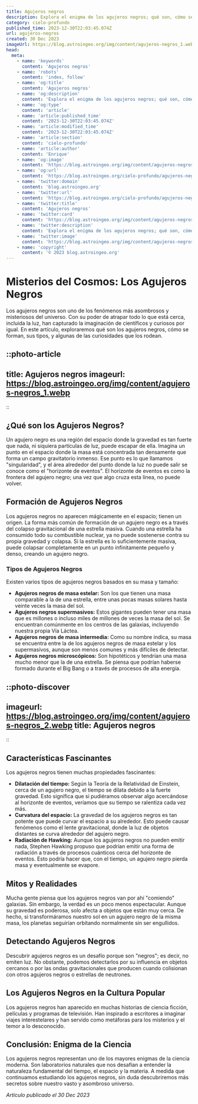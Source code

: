 ```yaml
---
title: Agujeros negros
description: Explora el enigma de los agujeros negros; qué son, cómo se forman y su impacto en nuestro entendimiento del cosmos.
category: cielo-profundo
published_time: 2023-12-30T22:03:45.074Z
url: agujeros-negros
created: 30 Dec 2023
imageUrl: https://blog.astroingeo.org/img/content/agujeros-negros_1.webp
head:
  meta:
    - name: 'keywords'
      content: 'Agujeros negros'
    - name: 'robots'
      content: 'index, follow'
    - name: 'og:title'
      content: 'Agujeros negros'
    - name: 'og:description'
      content: 'Explora el enigma de los agujeros negros; qué son, cómo se forman y su impacto en nuestro entendimiento del cosmos.'
    - name: 'og:type'
      content: 'article'
    - name: 'article:published_time'
      content: '2023-12-30T22:03:45.074Z'
    - name: 'article:modified_time'
      content: '2023-12-30T22:03:45.074Z'
    - name: 'article:section'
      content: 'cielo-profundo'
    - name: 'article:author'
      content: 'Enrique'
    - name: 'og:image'
      content: 'https://blog.astroingeo.org/img/content/agujeros-negros_1.webp'
    - name: 'og:url'
      content: 'https://blog.astroingeo.org/cielo-profundo/agujeros-negros'
    - name: 'twitter:domain'
      content: 'blog.astroingeo.org'
    - name: 'twitter:url'
      content: 'https://blog.astroingeo.org/cielo-profundo/agujeros-negros'
    - name: 'twitter:title'
      content: 'Agujeros negros'
    - name: 'twitter:card'
      content: 'https://blog.astroingeo.org/img/content/agujeros-negros_1.webp'
    - name: 'twitter:description'
      content: 'Explora el enigma de los agujeros negros; qué son, cómo se forman y su impacto en nuestro entendimiento del cosmos.'
    - name: 'twitter:image'
      content: 'https://blog.astroingeo.org/img/content/agujeros-negros_1.webp'
    - name: 'copyright'
      content: '© 2023 blog.astroingeo.org'
---
```

# Misterios del Cosmos: Los Agujeros Negros

Los agujeros negros son uno de los fenómenos más asombrosos y misteriosos del universo. Con su poder de atrapar todo lo que está cerca, incluida la luz, han capturado la imaginación de científicos y curiosos por igual. En este artículo, exploraremos qué son los agujeros negros, cómo se forman, sus tipos, y algunas de las curiosidades que los rodean.

::photo-article
---
title: Agujeros negros
imageurl: https://blog.astroingeo.org/img/content/agujeros-negros_1.webp
---
::

## ¿Qué son los Agujeros Negros?

Un agujero negro es una región del espacio donde la gravedad es tan fuerte que nada, ni siquiera partículas de luz, puede escapar de ella. Imagina un punto en el espacio donde la masa está concentrada tan densamente que forma un campo gravitatorio inmenso. Ese punto es lo que llamamos "singularidad", y el área alrededor del punto donde la luz no puede salir se conoce como el "horizonte de eventos". El horizonte de eventos es como la frontera del agujero negro; una vez que algo cruza esta línea, no puede volver.

## Formación de Agujeros Negros

Los agujeros negros no aparecen mágicamente en el espacio; tienen un origen. La forma más común de formación de un agujero negro es a través del colapso gravitacional de una estrella masiva. Cuando una estrella ha consumido todo su combustible nuclear, ya no puede sostenerse contra su propia gravedad y colapsa. Si la estrella es lo suficientemente masiva, puede colapsar completamente en un punto infinitamente pequeño y denso, creando un agujero negro.

### Tipos de Agujeros Negros

Existen varios tipos de agujeros negros basados en su masa y tamaño:

- **Agujeros negros de masa estelar:** Son los que tienen una masa comparable a la de una estrella, entre unas pocas masas solares hasta veinte veces la masa del sol.
- **Agujeros negros supermasivos:** Estos gigantes pueden tener una masa que es millones o incluso miles de millones de veces la masa del sol. Se encuentran comúnmente en los centros de las galaxias, incluyendo nuestra propia Vía Láctea.
- **Agujeros negros de masa intermedia:** Como su nombre indica, su masa se encuentra entre la de los agujeros negros de masa estelar y los supermasivos, aunque son menos comunes y más difíciles de detectar.
- **Agujeros negros microscópicos:** Son hipotéticos y tendrían una masa mucho menor que la de una estrella. Se piensa que podrían haberse formado durante el Big Bang o a través de procesos de alta energía.


::photo-discover
---
imageurl: https://blog.astroingeo.org/img/content/agujeros-negros_2.webp
title: Agujeros negros
---
::

## Características Fascinantes

Los agujeros negros tienen muchas propiedades fascinantes:

- **Dilatación del tiempo:** Según la Teoría de la Relatividad de Einstein, cerca de un agujero negro, el tiempo se dilata debido a la fuerte gravedad. Esto significa que si pudiéramos observar algo acercándose al horizonte de eventos, veríamos que su tiempo se ralentiza cada vez más.
- **Curvatura del espacio:** La gravedad de los agujeros negros es tan potente que puede curvar el espacio a su alrededor. Esto puede causar fenómenos como el lente gravitacional, donde la luz de objetos distantes se curva alrededor del agujero negro.
- **Radiación de Hawking:** Aunque los agujeros negros no pueden emitir nada, Stephen Hawking propuso que podrían emitir una forma de radiación a través de procesos cuánticos cerca del horizonte de eventos. Esto podría hacer que, con el tiempo, un agujero negro pierda masa y eventualmente se evapore.

## Mitos y Realidades

Mucha gente piensa que los agujeros negros van por ahí "comiendo" galaxias. Sin embargo, la verdad es un poco menos espectacular. Aunque su gravedad es poderosa, solo afecta a objetos que están muy cerca. De hecho, si transformáramos nuestro sol en un agujero negro de la misma masa, los planetas seguirían orbitando normalmente sin ser engullidos.

## Detectando Agujeros Negros

Descubrir agujeros negros es un desafío porque son "negros"; es decir, no emiten luz. No obstante, podemos detectarlos por su influencia en objetos cercanos o por las ondas gravitacionales que producen cuando colisionan con otros agujeros negros o estrellas de neutrones.

## Los Agujeros Negros en la Cultura Popular

Los agujeros negros han aparecido en muchas historias de ciencia ficción, películas y programas de televisión. Han inspirado a escritores a imaginar viajes interestelares y han servido como metáforas para los misterios y el temor a lo desconocido.

## Conclusión: Enigma de la Ciencia

Los agujeros negros representan uno de los mayores enigmas de la ciencia moderna. Son laboratorios naturales que nos desafían a entender la naturaleza fundamental del tiempo, el espacio y la materia. A medida que continuamos estudiando los agujeros negros, sin duda descubriremos más secretos sobre nuestro vasto y asombroso universo.

_Artículo publicado el 30 Dec 2023_